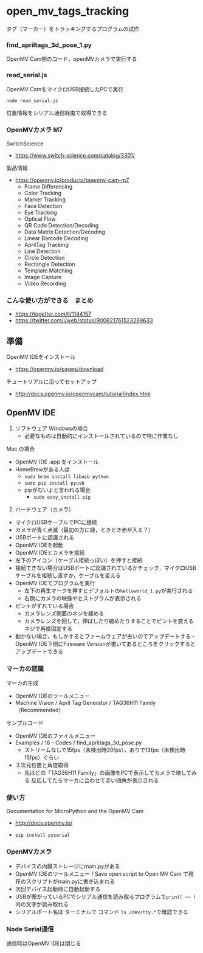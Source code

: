 # open_mv_tags_tracking
タグ（マーカー）をトラッキングするプログラムの試作

### find_apriltags_3d_pose_1.py
OpenMV Cam側のコード，openMVカメラで実行する

### read_serial.js
OpenMV CamをマイクロUSB接続したPCで実行

`node read_serial.js`

位置情報をシリアル通信経由で取得できる

### OpenMVカメラ M7
 SwitchScience
- https://www.switch-science.com/catalog/3301/


製品情報
- https://openmv.io/products/openmv-cam-m7
   - Frame Differencing
   - Color Tracking
   - Marker Tracking
   - Face Detection
   - Eye Tracking
   - Optical Flow
   - QR Code Detection/Decoding
   - Data Matrix Detection/Decoding
   - Linear Barcode Decoding
   - AprilTag Tracking
   - Line Detection
   - Circle Detection
   - Rectangle Detection
   - Template Matching
   - Image Capture
   - Video Recording


### こんな使い方ができる　まとめ
- https://togetter.com/li/1144157
- https://twitter.com/i/web/status/900621761523269633


## 準備

OpenMV IDEをインストール
- https://openmv.io/pages/download

チュートリアルに沿ってセットアップ
- http://docs.openmv.io/openmvcam/tutorial/index.html


## OpenMV IDE

 1. ソフトウェア
	Windowsの場合
	- 必要なものは自動的にインストールされているので特に作業なし

  Mac の場合
  - OpenMV IDE .app をインストール
  - HomeBrewがある人は
    - `sudo brew install libusb python`
    - `sudo pip install pyusb`
    - pipがないよと言われる場合
      - `sudo easy_install pip`

 2. ハードウェア（カメラ）
  - マイクロUSBケーブルでPCに接続
  - カメラが青く点滅（最初の方に緑，ときどき赤が入る？）
  - USBポートに認識される
  - OpenMV IDEを起動
  - OpenMV IDEとカメラを接続
  - 左下のアイコン（ケーブル接続っぽい）を押すと接続
  - 接続できない場合はUSBポートに認識されているかチェック．マイクロUSBケーブルを接続し直すか，ケーブルを変える
  - OpenMV IDEでプログラムを実行
    - 左下の再生マークを押すとデフォルトの`helloworld_1.py`が実行される
    - 右側にカメラの映像やヒストグラムが表示される
  - ピントがずれている場合
    - カメラレンズ側面のネジを緩める
    - カメラレンズを回して，伸ばしたり縮めたりすることでピントを変える
    ネジで再度固定する
   - 動かない場合，もしかするとファームウェアが古いのでアップデートする
    - OpenMV IDE下側にFireware Versionが書いてあるところをクリックするとアップデートできる



### マーカの認識
マーカの生成
- OpenMV IDEのツールメニュー
- Machine Vision / April Tag Generator / TAG36H11 Family （Recommended）

 サンプルコード
- OpenMV IDEのファイルメニュー
- Examples / 16 - Codes / find_apriltags_3d_pose.py
  - ストリームなしで15fps（未検出時20fps），ありで13fps（未検出時15fps）ぐらい
- ３次元位置と角度取得
  - 先ほどの「TAG36H11 Family」の画像をPCで表示してカメラで映してみる
  	反応してたらマーカに合わせて赤い四角が表示される


### 使い方
Documentation for MicroPython and the OpenMV Cam
- http://docs.openmv.io/

- `pip install pyserial`

### OpenMVカメラ
- デバイスの内臓ストレージにmain.pyがある
- OpenMV IDEのツールメニュー  /  Save open script to Open MV Cam で現在のスクリプトがmain.pyに書き込まれる
- 次回デバイス起動時に自動起動する
- USBが繋がっているPCでシリアル通信を読み取るプログラムで`print( ~~ )`内の文字が読み取れる
- シリアルポート名は ターミナルで コマンド `ls /dev/tty.*`で確認できる

### Node Serial通信

通信時はOpenMV IDEは閉じる
